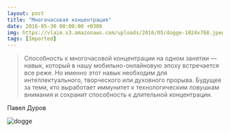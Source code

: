 ```yaml
---
layout: post
title: "Многочасовая концентрация"
date: 2016-05-30 00:00:00 +0300
img: https://vlaim.s3.amazonaws.com/uploads/2016/05/dogge-1024x768.jpeg
tags: [Imported]
---
```


> Способность к многочасовой концентрации на одном занятии — навык, который в нашу мобильно-онлайновую эпоху встречается все реже. Но именно этот навык необходим для интеллектуального, творческого или духовного прорыва. Будущее за теми, кто выработает иммунитет к технологическим ловушкам внимания и сохранит способность к длительной концентрации.

Павел Дуров

![dogge](https://vlaim.s3.amazonaws.com/uploads/2016/05/dogge-1024x768.jpeg)